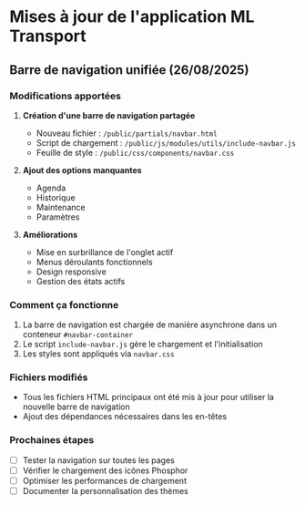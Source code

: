 # Mises à jour de l'application ML Transport

## Barre de navigation unifiée (26/08/2025)

### Modifications apportées

1. **Création d'une barre de navigation partagée**
   - Nouveau fichier : `/public/partials/navbar.html`
   - Script de chargement : `/public/js/modules/utils/include-navbar.js`
   - Feuille de style : `/public/css/components/navbar.css`

2. **Ajout des options manquantes**
   - Agenda
   - Historique
   - Maintenance
   - Paramètres

3. **Améliorations**
   - Mise en surbrillance de l'onglet actif
   - Menus déroulants fonctionnels
   - Design responsive
   - Gestion des états actifs

### Comment ça fonctionne

1. La barre de navigation est chargée de manière asynchrone dans un conteneur `#navbar-container`
2. Le script `include-navbar.js` gère le chargement et l'initialisation
3. Les styles sont appliqués via `navbar.css`

### Fichiers modifiés

- Tous les fichiers HTML principaux ont été mis à jour pour utiliser la nouvelle barre de navigation
- Ajout des dépendances nécessaires dans les en-têtes

### Prochaines étapes

- [ ] Tester la navigation sur toutes les pages
- [ ] Vérifier le chargement des icônes Phosphor
- [ ] Optimiser les performances de chargement
- [ ] Documenter la personnalisation des thèmes
